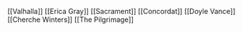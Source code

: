 [[Valhalla]]
[[Erica Gray]]
[[Sacrament]]
[[Concordat]]
[[Doyle Vance]]
[[Cherche Winters]]
[[The Pilgrimage]]